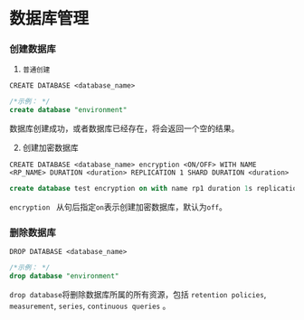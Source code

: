 # 数据库管理

### 创建数据库

1. `普通创建`

`CREATE DATABASE <database_name>`

```sql
/*示例： */
create database "environment"
```

数据库创建成功，或者数据库已经存在，将会返回一个空的结果。

2. 创建加密数据库

`CREATE DATABASE <database_name> encryption <ON/OFF> WITH NAME <RP_NAME> DURATION <duration> REPLICATION 1 SHARD DURATION <duration>`

```sql
create database test encryption on with name rp1 duration 1s replication 2 shard duration 2s
```

`encryption ` 从句后指定`on`表示创建加密数据库，默认为`off`。

### 删除数据库

`DROP DATABASE <database_name>`

```sql
/*示例： */
drop database "environment"
```

 `drop database`将删除数据库所属的所有资源，包括 `retention policies`, `measurement`, `series`, `continuous queries` 。

